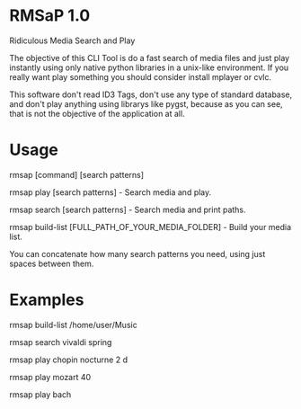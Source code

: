 # RMSaP 1.0
Ridiculous Media Search and Play

The objective of this CLI Tool is do a fast search of media files and just play instantly 
using only native python libraries in a unix-like environment. If you really
want play something you should consider install mplayer or cvlc.

This software don't read ID3 Tags, don't use any type of standard database, and don't play anything
using librarys like pygst, because as you can see, that is not the objective of
the application at all. 


# Usage
rmsap [command] [search patterns]

rmsap play [search patterns]                         - Search media and play.

rmsap search [search patterns]                       - Search media and print paths.

rmsap build-list [FULL_PATH_OF_YOUR_MEDIA_FOLDER]    - Build your media list.


You can concatenate how many search patterns you need, using just spaces
between them.

# Examples

rmsap build-list /home/user/Music

rmsap search vivaldi spring

rmsap play chopin nocturne 2 d

rmsap play mozart 40

rmsap play bach
